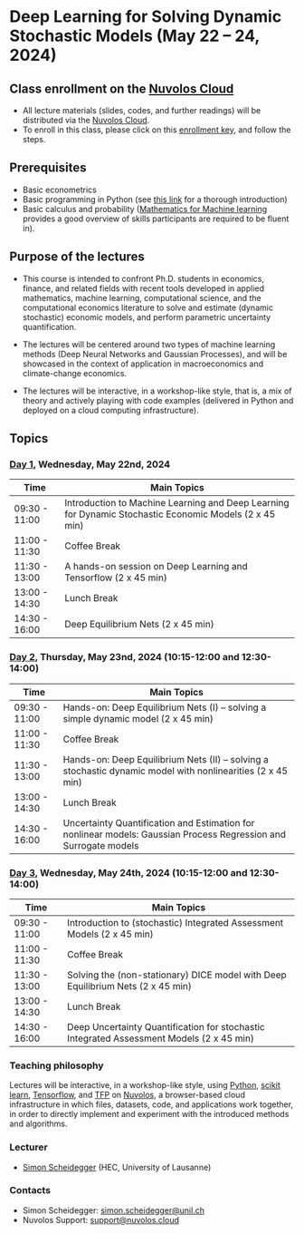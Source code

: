 # Deep Learning for Solving Dynamic Stochastic Models (May 22 – 24, 2024)


## Class enrollment on the [Nuvolos Cloud](https://nuvolos.cloud/)

* All lecture materials (slides, codes, and further readings) will be distributed via the [Nuvolos Cloud](https://nuvolos.cloud/).
* To enroll in this class, please click on this [enrollment key](https://app.nuvolos.cloud/enroll/class/McAR3wJ3fnM), and follow the steps.


## Prerequisites

* Basic econometrics
* Basic programming in Python (see [this link](https://python-programming.quantecon.org/intro.html) for a thorough introduction)
* Basic calculus and probability ([Mathematics for Machine learning](https://mml-book.github.io/) provides a good overview of skills participants are required to be fluent in).


## Purpose of the lectures

* This course is intended to confront Ph.D. students in economics, finance, and related fields with recent tools developed in applied mathematics, machine learning, computational science, and the computational economics literature to solve and estimate (dynamic stochastic) economic models, and perform parametric uncertainty quantification.

* The lectures will be centered around two types of machine learning methods (Deep Neural Networks and Gaussian Processes), and will be showcased
in the context of application in macroeconomics and climate-change economics.

* The lectures will be interactive, in a workshop-like style, that is, a mix of theory and actively playing with code examples (delivered in Python and deployed on a cloud computing infrastructure).


## Topics

### [Day 1](lectures/day1), Wednesday, May 22nd, 2024 

 **Time** | **Main Topics** 
------|------
09:30 - 11:00 | Introduction to Machine Learning and Deep Learning for Dynamic Stochastic Economic Models (2 x 45 min)
11:00 - 11:30 | Coffee Break
11:30 - 13:00 | A hands-on session on Deep Learning and Tensorflow (2 x 45 min)
13:00 - 14:30 | Lunch Break 
14:30 - 16:00 | Deep Equilibrium Nets (2 x 45 min)

### [Day 2](lectures/day2), Thursday, May 23nd, 2024 (10:15-12:00 and 12:30-14:00)

 **Time** | **Main Topics** 
------|------
09:30 - 11:00 | Hands-on: Deep Equilibrium Nets (I) – solving a simple dynamic model (2 x 45 min)
11:00 - 11:30 | Coffee Break
11:30 - 13:00 | Hands-on: Deep Equilibrium Nets (II) – solving a stochastic dynamic model with nonlinearities (2 x 45 min)
13:00 - 14:30 | Lunch Break 
14:30 - 16:00 | Uncertainty Quantification and Estimation for nonlinear models: Gaussian Process Regression and Surrogate models

### [Day 3](lectures/day3), Wednesday, May 24th, 2024 (10:15-12:00 and 12:30-14:00)

 **Time** | **Main Topics** 
------|------
09:30 - 11:00 | Introduction to (stochastic) Integrated Assessment Models (2 x 45 min)
11:00 - 11:30 | Coffee Break
11:30 - 13:00 | Solving the (non-stationary) DICE model with Deep Equilibrium Nets (2 x 45 min)
13:00 - 14:30 | Lunch Break 
14:30 - 16:00 | Deep Uncertainty Quantification for stochastic Integrated Assessment Models (2 x 45 min)


### Teaching philosophy
Lectures will be interactive, in a workshop-like style,
using [Python](http://www.python.org), [scikit learn](https://scikit-learn.org/), [Tensorflow](https://www.tensorflow.org/), and
[TFP](https://www.tensorflow.org/probability) on [Nuvolos](http://nuvolos.cloud),
a browser-based cloud infrastructure in which files, datasets, code, and applications work together,
in order to directly implement and experiment with the introduced methods and algorithms.

### Lecturer
- [Simon Scheidegger](https://sites.google.com/site/simonscheidegger/) (HEC, University of Lausanne)

### Contacts

- Simon Scheidegger: <simon.scheidegger@unil.ch>
- Nuvolos Support: <support@nuvolos.cloud>
